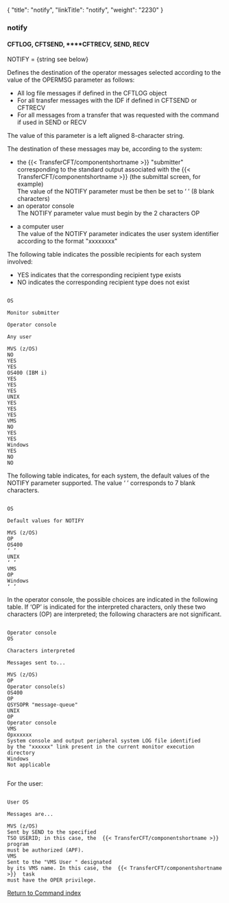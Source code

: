 {
    "title": "notify",
    "linkTitle": "notify",
    "weight": "2230"
}<span id="notify"></span>

### notify

#### CFTLOG, CFTSEND, **<span id="notify_CFTRECV"></span>**CFTRECV, SEND, RECV

NOTIFY = {string  see
below}

Defines the destination of the operator
messages selected according to the value of the OPERMSG parameter as follows:

-   All
    log file messages if defined in the CFTLOG object
-   For
    all transfer messages with the IDF if defined in CFTSEND or CFTRECV
-   For
    all messages from a transfer that was requested with the command if used
    in SEND or RECV

The value of this parameter is a left aligned 8-character string.

The destination of these messages may be, according to the system:

-   the
      {{< TransferCFT/componentshortname >}} "submitter" corresponding to the standard
    output associated with the  {{< TransferCFT/componentshortname >}} (the submittal screen,
    for example)  
    The value of the NOTIFY parameter must be then be set to ‘ ’ (8 blank
    characters)
-   an
    operator console  
    The NOTIFY parameter value must begin by the 2 characters OP

<!-- -->

-   a computer
    user  
    The value of the NOTIFY parameter indicates the user system identifier
    according to the format "xxxxxxxx"

The following table indicates the possible recipients for each system
involved:

-   YES indicates that the corresponding
    recipient type exists
-   NO indicates the corresponding recipient
    type does not exist

```

OS 

Monitor submitter 

Operator console 

Any user 

MVS (z/OS)
NO 
YES 
YES 
OS400 (IBM i)
YES 
YES 
YES 
UNIX 
YES 
YES 
YES 
VMS 
NO 
YES 
YES 
Windows
YES 
NO 
NO 
```

The following table indicates, for each system, the default values of
the NOTIFY parameter supported. The value ‘ ’ corresponds to 7 blank characters.

```

OS 

Default values for NOTIFY 

MVS (z/OS)
OP 
OS400 
‘ ’ 
UNIX 
‘ ’ 
VMS 
OP 
Windows
‘ ’ 
```

In the operator console, the possible choices are indicated in
the following table. If ‘OP’ is indicated for the interpreted characters,
only these two characters (OP) are interpreted; the following characters
are not significant.

```

Operator console
OS

Characters interpreted 

Messages sent to...

MVS (z/OS)
OP 
Operator console(s) 
OS400 
OP 
QSYSOPR "message-queue"  
UNIX 
OP 
Operator console 
VMS 
Opxxxxxx 
System console and output peripheral system LOG file identified
by the "xxxxxx" link present in the current monitor execution
directory 
Windows
Not applicable 
 
```

For the user:

```

User OS

Messages are...

MVS (z/OS)
Sent by SEND to the specified
TSO USERID; in this case, the  {{< TransferCFT/componentshortname >}} program
must be authorized (APF).
VMS
Sent to the "VMS User " designated
by its VMS name. In this case, the  {{< TransferCFT/componentshortname >}}  task
must have the OPER privilege.
```

[Return to Command index](../../)
